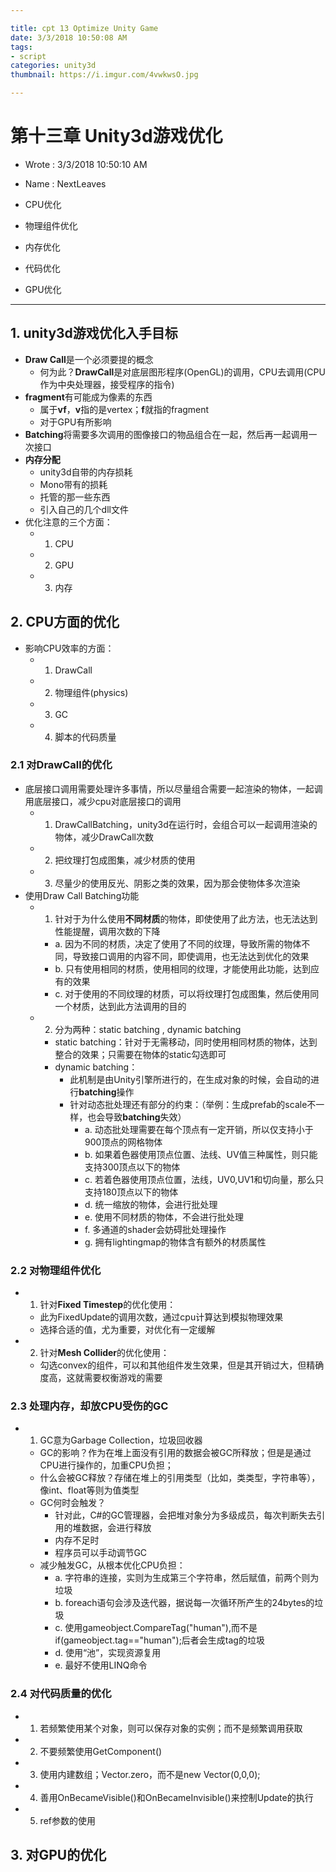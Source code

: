 ```yaml
---

title: cpt 13 Optimize Unity Game
date: 3/3/2018 10:50:08 AM 
tags: 
- script
categories: unity3d
thumbnail: https://i.imgur.com/4vwkwsO.jpg

---
```


# 第十三章 Unity3d游戏优化 #

* Wrote : 3/3/2018 10:50:10 AM 
* Name  : NextLeaves

* CPU优化
* 物理组件优化
* 内存优化
* 代码优化
* GPU优化

---

## 1. unity3d游戏优化入手目标 ##

* **Draw Call**是一个必须要提的概念
	* 何为此？**DrawCall**是对底层图形程序(OpenGL)的调用，CPU去调用(CPU作为中央处理器，接受程序的指令)
* **fragment**有可能成为像素的东西
	* 属于**vf**，**v**指的是vertex；**f**就指的fragment
	* 对于GPU有所影响
* **Batching**将需要多次调用的图像接口的物品组合在一起，然后再一起调用一次接口
* **内存分配**
	* unity3d自带的内存损耗
	* Mono带有的损耗
	* 托管的那一些东西
	* 引入自己的几个dll文件
* 优化注意的三个方面：
	* 1. CPU
	* 2. GPU
	* 3. 内存

## 2. CPU方面的优化 ##

* 影响CPU效率的方面：
	* 1. DrawCall
	* 2. 物理组件(physics)
	* 3. GC
	* 4. 脚本的代码质量

### 2.1 对DrawCall的优化 ###

* 底层接口调用需要处理许多事情，所以尽量组合需要一起渲染的物体，一起调用底层接口，减少cpu对底层接口的调用
	* 1. DrawCallBatching，unity3d在运行时，会组合可以一起调用渲染的物体，减少DrawCall次数
	* 2. 把纹理打包成图集，减少材质的使用
	* 3. 尽量少的使用反光、阴影之类的效果，因为那会使物体多次渲染
* 使用Draw Call Batching功能
	* 1. 针对于为什么使用**不同材质**的物体，即使使用了此方法，也无法达到性能提醒，调用次数的下降
		* a. 因为不同的材质，决定了使用了不同的纹理，导致所需的物体不同，导致接口调用的内容不同，即使调用，也无法达到优化的效果
		* b. 只有使用相同的材质，使用相同的纹理，才能使用此功能，达到应有的效果
		* c. 对于使用的不同纹理的材质，可以将纹理打包成图集，然后使用同一个材质，达到此方法调用的目的
	* 2. 分为两种：static batching , dynamic batching
		* static batching：针对于无需移动，同时使用相同材质的物体，达到整合的效果；只需要在物体的static勾选即可
		* dynamic batching：
			* 此机制是由Unity引擎所进行的，在生成对象的时候，会自动的进行**batching**操作
			* 针对动态批处理还有部分的约束：（举例：生成prefab的scale不一样，也会导致**batching**失效）
				* a. 动态批处理需要在每个顶点有一定开销，所以仅支持小于900顶点的网格物体
				* b. 如果着色器使用顶点位置、法线、UV值三种属性，则只能支持300顶点以下的物体
				* c. 若着色器使用顶点位置，法线，UV0,UV1和切向量，那么只支持180顶点以下的物体
				* d. 统一缩放的物体，会进行批处理
				* e. 使用不同材质的物体，不会进行批处理
				* f. 多通道的shader会妨碍批处理操作
				* g. 拥有lightingmap的物体含有额外的材质属性

### 2.2 对物理组件优化 ###

* 1. 针对**Fixed Timestep**的优化使用：
	* 此为FixedUpdate的调用次数，通过cpu计算达到模拟物理效果
	* 选择合适的值，尤为重要，对优化有一定缓解
* 2. 针对**Mesh Collider**的优化使用：
	* 勾选convex的组件，可以和其他组件发生效果，但是其开销过大，但精确度高，这就需要权衡游戏的需要

### 2.3 处理内存，却放CPU受伤的GC ###	

* 1. GC意为Garbage Collection，垃圾回收器
	* GC的影响？作为在堆上面没有引用的数据会被GC所释放；但是是通过CPU进行操作的，加重CPU负担；
	* 什么会被GC释放？存储在堆上的引用类型（比如，类类型，字符串等），像int、float等则为值类型
	* GC何时会触发？
		* 针对此，C#的GC管理器，会把堆对象分为多级成员，每次判断失去引用的堆数据，会进行释放
		* 内存不足时
		* 程序员可以手动调节GC
	* 减少触发GC，从根本优化CPU负担：
		* a. 字符串的连接，实则为生成第三个字符串，然后赋值，前两个则为垃圾
		* b. foreach语句会涉及迭代器，据说每一次循环所产生的24bytes的垃圾
		* c. 使用gameobject.CompareTag("human"),而不是if(gameobject.tag=="human");后者会生成tag的垃圾
		* d. 使用“池”，实现资源复用
		* e. 最好不使用LINQ命令

### 2.4 对代码质量的优化 ###			

* 1. 若频繁使用某个对象，则可以保存对象的实例；而不是频繁调用获取
* 2. 不要频繁使用GetComponent()
* 3. 使用内建数组；Vector.zero，而不是new Vector(0,0,0);
* 4. 善用OnBecameVisible()和OnBecameInvisible()来控制Update的执行
* 5. ref参数的使用

## 3. 对GPU的优化 ##